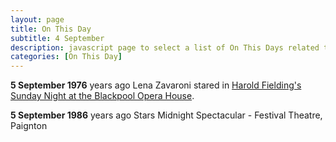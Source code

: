 ```yaml
---
layout: page
title: On This Day
subtitle: 4 September
description: javascript page to select a list of On This Days related to Lena Zavaroni.
categories: [On This Day]
---
```


**5 September 1976**
<span id="age1"></span> years ago Lena Zavaroni stared in [Harold Fielding's Sunday Night at the Blackpool Opera House](/theatre/harold%20fielding/blackpool%20opera%20house/1976/09/05/harold-fieldings-sunday-night-at-the-blackpool-opera-house.html).

**5 September 1986**
<span id="age2"></span> years ago Stars Midnight Spectacular - Festival Theatre, Paignton

<!-- Script for calculating number of years ago -->
<script>
var dob = '19760905';
var year = Number(dob.substr(0, 4));
var month = Number(dob.substr(4, 2)) - 1;
var day = Number(dob.substr(6, 2));
var today = new Date();
var age1 = today.getFullYear() - year;
if (today.getMonth() < month || (today.getMonth() == month && today.getDate() < day)) {
age1--;
}
document.getElementById("age1").innerHTML=age1;

var dob = '19860905';
var year = Number(dob.substr(0, 4));
var month = Number(dob.substr(4, 2)) - 1;
var day = Number(dob.substr(6, 2));
var today = new Date();
var age2 = today.getFullYear() - year;
if (today.getMonth() < month || (today.getMonth() == month && today.getDate() < day)) {
age2--;
}
document.getElementById("age2").innerHTML=age2;
</script>

